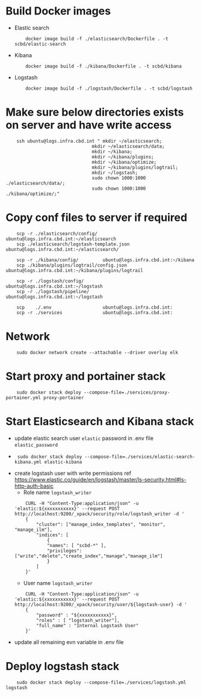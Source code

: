 ﻿
# Build Docker images

* Elastic search
    ```
        docker image build -f ./elasticsearch/Dockerfile . -t scbd/elastic-search
    ```
* Kibana
    ```
        docker image build -f ./kibana/Dockerfile . -t scbd/kibana
    ```
* Logstash
    ```
        docker image build -f ./logstash/Dockerfile . -t scbd/logstash
    ```


# Make sure below directories exists on server and have write access

```
    ssh ubuntu@logs.infra.cbd.int " mkdir ~/elasticsearch;
                                mkdir ~/elasticsearch/data;
                                mkdir ~/kibana;
                                mkdir ~/kibana/plugins;
                                mkdir ~/kibana/optimize;
                                mkdir ~/kibana/plugins/logtrail;
                                mkdir ~/logstash;
                                sudo chown 1000:1000 ./elasticsearch/data/;
                                sudo chown 1000:1000 ./kibana/optimize/;"
```

# Copy conf files to server if required

```
    scp -r ./elasticsearch/config/  ubuntu@logs.infra.cbd.int:~/elasticsearch
    scp ./elasticsearch/logstash-template.json ubuntu@logs.infra.cbd.int:~/elasticsearch/
    
    scp -r ./kibana/config/         ubuntu@logs.infra.cbd.int:~/kibana
    scp ./kibana/plugins/logtrail/config.json ubuntu@logs.infra.cbd.int:~/kibana/plugins/logtrail

    scp -r ./logstash/config/       ubuntu@logs.infra.cbd.int:~/logstash
    scp -r ./logstash/pipeline/     ubuntu@logs.infra.cbd.int:~/logstash

    scp    ./.env                   ubuntu@logs.infra.cbd.int:
    scp -r ./services               ubuntu@logs.infra.cbd.int:
```
# Network
```
    sudo docker network create --attachable --driver overlay elk 
```

# Start proxy and portainer stack
```
    sudo docker stack deploy --compose-file=./services/proxy-portainer.yml proxy-portainer
```

# Start Elasticsearch and Kibana stack
 * update elastic search user `elastic` password in .env file `elastic_password`
 * ```
    sudo docker stack deploy --compose-file=./services/elastic-search-kibana.yml elastic-kibana
   ```
* create logstash user with write permissions ref https://www.elastic.co/guide/en/logstash/master/ls-security.html#ls-http-auth-basic
    * Role name `logstash_writer`
    ```
        CURL -H "Content-Type:application/json" -u 'elastic:${xxxxxxxxxxx}' --request POST http://localhost:9200/_xpack/security/role/logstash_writer -d '
        {
            "cluster": ["manage_index_templates", "monitor", "manage_ilm"], 
            "indices": [
                {
                "names": [ "scbd-*" ], 
                "privileges": ["write","delete","create_index","manage","manage_ilm"]  
                }
            ]
        }'
    ```
    * User name `logstash_writer`
    ```
        CURL -H "Content-Type:application/json" -u 'elastic:${xxxxxxxxxxx}' --request POST  http://localhost:9200/_xpack/security/user/${logstash-user} -d '
        {
            "password" : "${xxxxxxxxxxx}",
            "roles" : [ "logstash_writer"],
            "full_name" : "Internal Logstash User"
        }'
    ```
* update all remaining evn variable in .env file

# Deploy logstash stack
```
    sudo docker stack deploy --compose-file=./services/logstash.yml logstash
```


<!-- sudo docker stack rm elastic-kibana 
sudo docker stack rm logstash
sudo docker stack rm proxy-portainer  

sudo docker stack deploy --compose-file=./services/proxy-portainer.yml proxy-portainer
sudo docker stack deploy --compose-file=./services/elastic-search-kibana.yml elastic-kibana
sudo docker stack deploy --compose-file=./services/logstash.yml logstash -->

